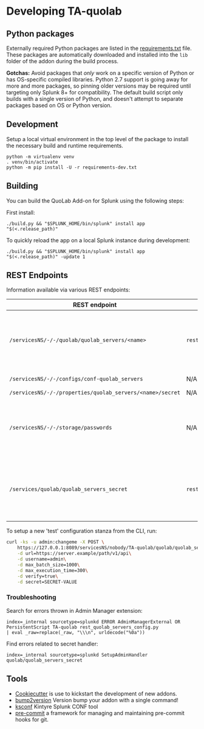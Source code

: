 # Developing TA-quolab

## Python packages

Externally required Python packages are listed in the [requirements.txt](./requirements.txt) file.
These packages are automatically downloaded and installed into the `lib` folder of the addon during the build process.

**Gotchas:**  Avoid packages that *only* work on a specific version of Python or has OS-specific compiled libraries.
Python 2.7 support is going away for more and more packages, so pinning older versions may be required until targeting only Splunk 8+ for compatibility.
The default build script only builds with a single version of Python, and doesn't attempt to separate packages based on OS or Python version.

## Development

Setup a local virtual environment in the top level of the package to install the necessary build and runtime requirements.

    python -m virtualenv venv
    . venv/bin/activate
    python -m pip install -U -r requirements-dev.txt


## Building

You can build the QuoLab Add-on for Splunk using the following steps:

First install:

    ./build.py && "$SPLUNK_HOME/bin/splunk" install app "$(<.release_path)"

To quickly reload the app on a local Splunk instance during development:

    ./build.py && "$SPLUNK_HOME/bin/splunk" install app "$(<.release_path)" -update 1


## REST Endpoints

Information available via various REST endpoints:

| REST endpoint | Script | Information shown |
| ------------- | ------ | ----------------- |
| `/servicesNS/-/-/quolab/quolab_servers/<name>` | `rest_quolab_servers_config.py` | Read/write properties and unencrypted 'secret'; restricted via capabilities.  Only `read_quolab_servers_config` can read, and `edit_quolab_servers_config` can write.|
| `/servicesNS/-/-/configs/conf-quolab_servers` | N/A (native) | Shows 'secret' as "HIDDEN" |
| `/servicesNS/-/-/properties/quolab_servers/<name>/secret` | N/A (native) | Shows 'value' as "HIDDEN" |
| `/servicesNS/-/-/storage/passwords` | N/A (native) | Will show `password` in encrypted form (as stored in `passwords.conf`) and `clear_password` (unencrypted).  Access is restricted to users with the `list_storage_passwords` capability. |
| `/services/quolab/quolab_servers_secret` | `rest_quolab_servers_secret.py` | Show unencrypted `secret` and is restricted via capabilities.  Uses the scripted rest handler with `passSystemAuth` enabled so that the necessary secret can be obtained without being an admin. |

To setup a new 'test' configuration stanza from the CLI, run:

```bash
curl -ks -u admin:changeme -X POST \
    https://127.0.0.1:8089/servicesNS/nobody/TA-quolab/quolab/quolab_servers/quolab \
    -d url=https://server.example/path/v1/api\
    -d username=admin\
    -d max_batch_size=1000\
    -d max_execution_time=300\
    -d verify=true\
    -d secret=SECRET-VALUE
```

### Troubleshooting

Search for errors thrown in Admin Manager extension:

```
index=_internal sourcetype=splunkd ERROR AdminManagerExternal OR PersistentScript TA-quolab rest_quolab_servers_config.py
| eval _raw=replace(_raw, "\\\n", urldecode("%0a"))
```

Find errors related to secret handler:

```
index=_internal sourcetype=splunkd SetupAdminHandler quolab/quolab_servers_secret
```

## Tools

 * [Cookiecutter](https://github.com/audreyr/cookiecutter) is use to kickstart the development of new addons.
 * [bump2version](https://pypi.org/project/bump2version/) Version bump your addon with a single command!
 * [ksconf](https://ksconf.readthedocs.io/) Kintyre Splunk CONF tool
 * [pre-commit](https://pre-commit.com/) a framework for managing and maintaining pre-commit hooks for git.

